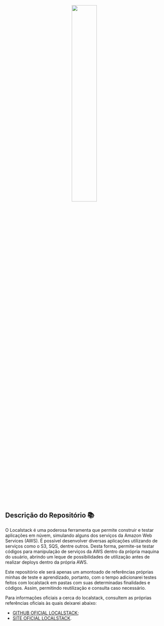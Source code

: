 <div align="center">
  <img width=40% src="https://repository-images.githubusercontent.com/71948498/f26593ad-e0d7-475d-9a86-615917b9ad8e"/>
</div><br>

## Descrição do Repositório 📚
O Localstack é uma poderosa ferramenta que permite construir e testar aplicações em núvem, simulando alguns dos serviços da Amazon Web Services (AWS). É possível desenvolver diversas aplicações utilizando de serviços como o S3, SQS, dentre outros. Desta forma, permite-se testar códigos para manipulação de serviços da AWS dentro da própria maquina do usuário, abrindo um leque de possibilidades de utilização antes de realizar deploys dentro da própria AWS. 

Este repositório ele será apenas um amontoado de referências próprias minhas de teste e aprendizado, portanto, com o tempo adicionarei testes feitos com localstack em pastas com suas determinadas finalidades e códigos. Assim, permitindo reutilização e consulta caso necessário.

Para informações oficiais a cerca do localstack, consultem as próprias referências oficiais às quais deixarei abaixo:
- [GITHUB OFICIAL LOCALSTACK](https://github.com/localstack);
- [SITE OFICIAL LOCALSTACK](https://www.localstack.cloud).
